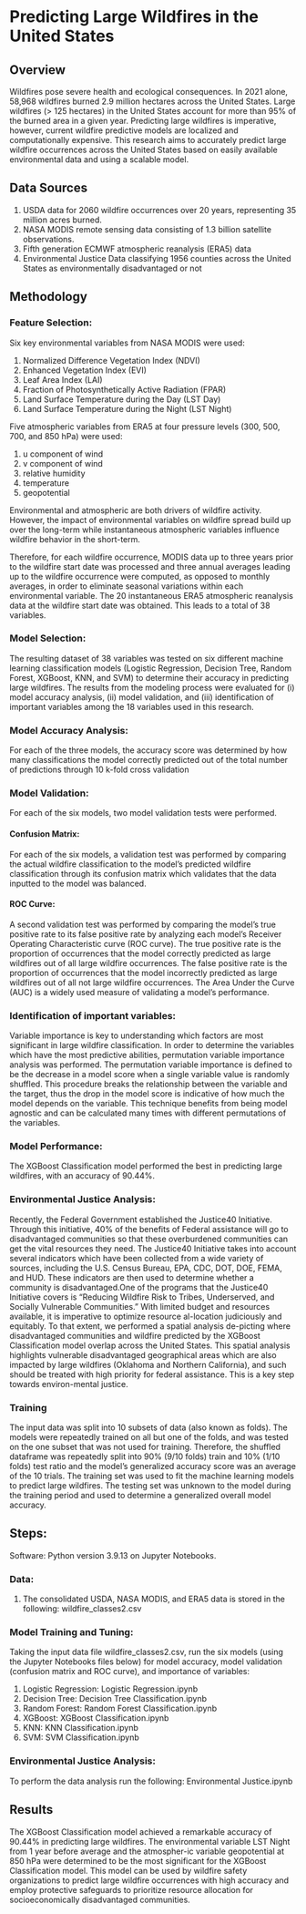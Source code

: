 # Predicting Large Wildfires in the United States

## Overview
Wildfires pose severe health and ecological consequences. In 2021 alone, 58,968 wildfires burned 2.9 million hectares across the United States. Large wildfires (> 125 hectares) in the United States account for more than 95% of the burned area in a given year. Predicting large wildfires is imperative, however, current wildfire predictive models are localized and computationally expensive. This research aims to accurately predict large wildfire occurrences across the United States based on easily available environmental data and using a scalable model.

## Data Sources
1. USDA data for 2060 wildfire occurrences over 20 years, representing 35 million acres burned.
2. NASA MODIS remote sensing data consisting of 1.3 billion satellite observations.
3. Fifth generation ECMWF atmospheric reanalysis (ERA5) data
4. Environmental Justice Data classifying 1956 counties across the United States as environmentally disadvantaged or not

## Methodology
### Feature Selection: 
Six key environmental variables from NASA MODIS were used:
1. Normalized Difference Vegetation Index (NDVI)
2. Enhanced Vegetation Index (EVI)
3. Leaf Area Index (LAI)
4. Fraction of Photosynthetically Active Radiation (FPAR)
5. Land Surface Temperature during the Day (LST Day)
6. Land Surface Temperature during the Night (LST Night)
	
Five atmospheric variables from ERA5 at four pressure levels (300, 500, 700, and 850 hPa) were used:
1. u component of wind
2. v component of wind
3. relative humidity
4. temperature
5. geopotential

Environmental and atmospheric are both drivers of wildfire activity. However, the impact of environmental variables on wildfire spread build up over the long-term while instantaneous atmospheric variables influence wildfire behavior in the short-term.

Therefore, for each wildfire occurrence, MODIS data up to three years prior to the wildfire start date was processed and three annual averages leading up to the wildfire occurrence were computed, as opposed to monthly averages, in order to eliminate seasonal variations within each environmental variable. The 20 instantaneous ERA5 atmospheric reanalysis data at the wildfire start date was obtained. This leads to a total of 38 variables.

### Model Selection: 
The resulting dataset of 38 variables was tested on six different machine learning classification models (Logistic Regression, Decision Tree, Random Forest, XGBoost, KNN, and SVM) to determine their accuracy in predicting large wildfires. The results from the modeling process were evaluated for (i) model accuracy analysis, (ii) model validation, and (iii) identification of important variables among the 18 variables used in this research.

### Model Accuracy Analysis: 
For each of the three models, the accuracy score was determined by how many classifications the model correctly predicted out of the total number of predictions through 10 k-fold cross validation

### Model Validation: 
For each of the six models, two model validation tests were performed.
#### Confusion Matrix: 
For each of the six models, a validation test was performed by comparing the actual wildfire classification to the model’s predicted wildfire classification through its confusion matrix which validates that the data inputted to the model was balanced. 
#### ROC Curve: 
A second validation test was performed by comparing the model’s true positive rate to its false positive rate by analyzing each model’s Receiver Operating Characteristic curve (ROC curve). The true positive rate is the proportion of occurrences that the model correctly predicted as large wildfires out of all large wildfire occurrences. The false positive rate is the proportion of occurrences that the model incorrectly predicted as large wildfires out of all not large wildfire occurrences. The Area Under the Curve (AUC) is a widely used measure of validating a model’s performance. 

### Identification of important variables: 
Variable importance is key to understanding which factors are most significant in large wildfire classification. In order to determine the variables which have the most predictive abilities, permutation variable importance analysis was performed. The permutation variable importance is defined to be the decrease in a model score when a single variable value is randomly shuffled. This procedure breaks the relationship between the variable and the target, thus the drop in the model score is indicative of how much the model depends on the variable. This technique benefits from being model agnostic and can be calculated many times with different permutations of the variables.

### Model Performance: 
The XGBoost Classification model performed the best in predicting large wildfires, with an accuracy of 90.44%.

### Environmental Justice Analysis: 
Recently, the Federal Government established the Justice40 Initiative. Through this initiative, 40% of the benefits of Federal assistance will go to disadvantaged communities so that these overburdened communities can get the vital resources they need. The Justice40 Initiative takes into account several indicators which have been collected from a wide variety of sources, including the U.S. Census Bureau, EPA, CDC, DOT, DOE, FEMA, and HUD. These indicators are then used to determine whether a community is disadvantaged.One of the  programs that the Justice40 Initiative covers is “Reducing Wildfire Risk to Tribes, Underserved, and Socially Vulnerable Communities.” With limited budget and resources available, it is imperative to optimize resource al-location judiciously and equitably. To that extent, we performed a spatial analysis de-picting where disadvantaged communities and wildfire predicted by the XGBoost Classification model overlap across the United States. This spatial analysis highlights vulnerable disadvantaged geographical areas which are also impacted by large wildfires (Oklahoma and Northern California), and such should be treated with high priority for federal assistance. This is a key step towards environ-mental justice.

### Training
The input data was split into 10 subsets of data (also known as folds). The models were repeatedly trained on all but one of the folds, and was tested on the one subset that was not used for training. Therefore, the shuffled dataframe was repeatedly split into 90% (9/10 folds) train and 10% (1/10 folds) test ratio and the model’s generalized accuracy score was an average of the 10 trials. The training set was used to fit the machine learning models to predict large wildfires. The testing set was unknown to the model during the training period and used to determine a generalized overall model accuracy.

## Steps:
Software: Python version 3.9.13 on Jupyter Notebooks.

### Data:
1. The consolidated USDA, NASA MODIS, and ERA5 data is stored in the following: wildfire_classes2.csv

### Model Training and Tuning: 
Taking the input data file wildfire_classes2.csv, run the six models (using the Jupyter Notebooks files below) for model accuracy, model validation (confusion matrix and ROC curve), and importance of variables:

1. Logistic Regression: Logistic Regression.ipynb
2. Decision Tree: Decision Tree Classification.ipynb
3. Random Forest: Random Forest Classification.ipynb
4. XGBoost: XGBoost Classification.ipynb
5. KNN: KNN Classification.ipynb
6. SVM: SVM Classification.ipynb

### Environmental Justice Analysis: 
To perform the data analysis run the following: Environmental Justice.ipynb

## Results
The XGBoost Classification model achieved a remarkable accuracy of 90.44% in predicting large wildfires.
The environmental variable LST Night from 1 year before average and the atmospher-ic variable geopotential at 850 hPa were determined to be the most significant for the XGBoost Classification model.
This model can be used by wildfire safety organizations to predict large wildfire occurrences with high accuracy and employ protective safeguards to prioritize resource allocation for socioeconomically disadvantaged communities.

